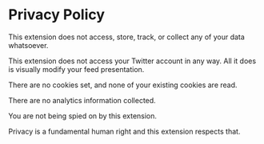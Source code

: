 # Privacy Policy

This extension does not access, store, track, or collect any of your data whatsoever.

This extension does not access your Twitter account in any way. All it does is visually modify your feed presentation.

There are no cookies set, and none of your existing cookies are read.

There are no analytics information collected.

You are not being spied on by this extension.

Privacy is a fundamental human right and this extension respects that.
